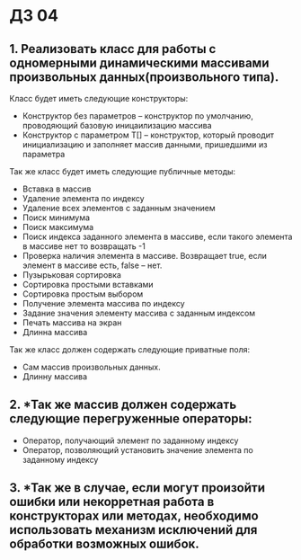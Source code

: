 # ДЗ 04
## 1. Реализовать класс для работы с одномерными динамическими массивами произвольных данных(произвольного типа).
Класс будет иметь следующие конструкторы:  
- Конструктор без параметров – конструктор по умолчанию, проводяющий базовую иницаилизацию массива
- Конструктор с параметром T[] – конструктор, который проводит инициализацию и заполняет массив данными, пришедшими из параметра

Так же класс будет иметь следующие публичные методы:
- Вставка в массив
- Удаление элемента по индексу
- Удаление всех элементов с заданным значением
- Поиск минимума
- Поиск максимума
- Поиск индекса заданного элемента в массиве, если такого элемента в массиве нет то возвращать -1
- Проверка наличия элемента в массиве. Возвращает true, если элемент в массиве есть, false – нет.
- Пузырьковая сортировка
- Сортировка простыми вставками
- Сортировка простым выбором
- Получение элемента массива по индексу
- Задание значения элементу массива с заданным индексом
- Печать массива на экран
- Длинна массива

Так же класс должен содержать следующие приватные поля:
- Сам массив произвольных данных.
- Длинну массива

## 2. *Так же массив должен содержать следующие перегруженные операторы:
- Оператор, получающий элемент по заданному индексу
- Оператор, позволяющий установить значение элемента по заданному индексу
  
## 3. *Так же в случае, если могут произойти ошибки или некорретная работа в конструкторах или методах, необходимо использовать механизм исключений для обработки возможных ошибок.